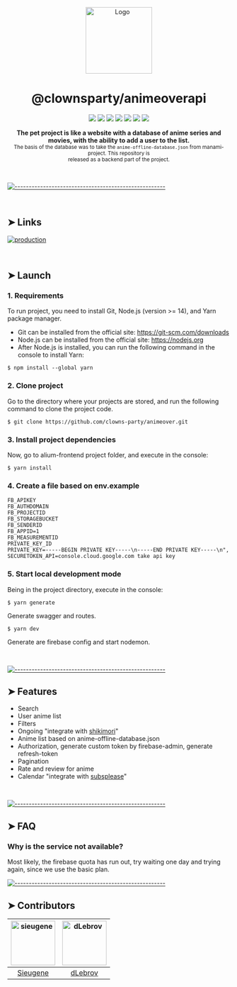 <p align="center">
  <img src="https://avatars.githubusercontent.com/u/71570015?s=200&v=4" alt="Logo" width="150" height="150" />
</p>
<h1 align="center">@clownsparty/animeoverapi</h1>
<p align="center">
<img src="https://img.shields.io/badge/contributors-2-red"/>
<img src="https://img.shields.io/badge/packages-1-blue"/>
<img src="https://img.shields.io/badge/release-v0.0-blue"/>
<img src="https://img.shields.io/badge/typescript-4.1.5-blue"/>
<img src="https://img.shields.io/badge/tsoa-3.5.2-blue"/>
<img src="https://img.shields.io/badge/express-4.17.1-blue"/>
<img src="https://img.shields.io/badge/firebase-8.2.9-blue"/>
	</p>

<p align="center">
  <b>The pet project is like a website with a database of anime series and   <br/>
  movies, with the ability to add a user to the list.</b>
  <br/>
  <sub>
  The basis of the database was to take the <code>anime-offline-database.json</code> from manami-project. This repository is   <br/>
 released as a backend part of the project.<sub>
</p>
<br/>

[![-----------------------------------------------------](https://raw.githubusercontent.com/andreasbm/readme/master/assets/lines/colored.png)](#table-of-contents)

<br/>

## ➤ Links

[![production](https://img.shields.io/badge/swagger-v1-blue)](https://animeover-api.herokuapp.com/docs/)



<br/>

## ➤ Launch

### 1. Requirements

To run project, you need to install Git, Node.js (version >= 14), and Yarn package manager.

- Git can be installed from the official site: https://git-scm.com/downloads
- Node.js can be installed from the official site: https://nodejs.org
- After Node.js is installed, you can run the following command in the console to install Yarn:

`$ npm install --global yarn `

### 2. Clone project

Go to the directory where your projects are stored, and run the following command to clone the project code.

`$ git clone https://github.com/clowns-party/animeover.git `

### 3. Install project dependencies

Now, go to alium-frontend project folder, and execute in the console:

`$ yarn install `

### 4. Create a file based on env.example
    FB_APIKEY 
    FB_AUTHDOMAIN
    FB_PROJECTID
    FB_STORAGEBUCKET
    FB_SENDERID
    FB_APPID=1
    FB_MEASUREMENTID
    PRIVATE_KEY_ID
    PRIVATE_KEY=-----BEGIN PRIVATE KEY-----\n-----END PRIVATE KEY-----\n",
    SECURETOKEN_API=console.cloud.google.com take api key

### 5. Start local development mode

Being in the project directory, execute in the console:

`$ yarn generate`

Generate swagger and routes.

`$ yarn dev `

Generate are firebase config and start nodemon.



<br/>

[![-----------------------------------------------------](https://raw.githubusercontent.com/andreasbm/readme/master/assets/lines/colored.png)](#table-of-contents)

## ➤ Features
- Search
- User anime list
- Filters
- Ongoing "integrate with [shikimori](https://shikimori.one/)"
- Anime list based on anime-offline-database.json
- Authorization, generate custom token by firebase-admin, generate refresh-token
- Pagination
- Rate and review for anime
- Calendar "integrate with [subsplease](https://subsplease.org/schedule/)"
<br/>


[![-----------------------------------------------------](https://raw.githubusercontent.com/andreasbm/readme/master/assets/lines/colored.png)](#table-of-contents)

## ➤ FAQ
### Why is the service not available?

Most likely, the firebase quota has run out, try waiting one day and trying again, since we use the basic plan.	  
	
[![-----------------------------------------------------](https://raw.githubusercontent.com/andreasbm/readme/master/assets/lines/colored.png)](#table-of-contents)
	  
	  

## ➤ Contributors


| [<img alt="sieugene" src="https://avatars.githubusercontent.com/u/37626545?v=4" width="100">](https://sieugene.vercel.app) | [<img alt="dLebrov" src="https://avatars.githubusercontent.com/u/51052818?v=4" width="100">](https://github.com/dLebrov) |
|:--------------------------------------------------:|:--------------------------------------------------:|
| [Sieugene](https://sieugene.vercel.app) | [dLebrov](https://github.com/dLebrov) |

